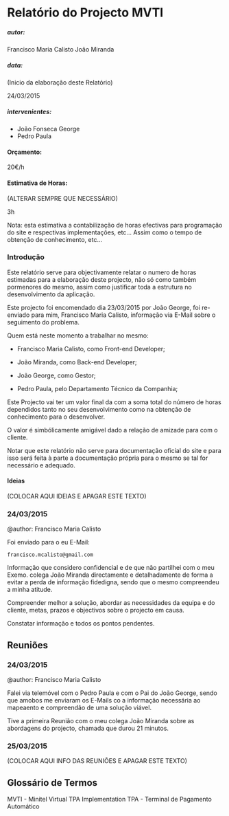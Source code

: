 # Relatório do Projecto MVTI


##### autor:

Francisco Maria Calisto
João Miranda


##### data:

(Inicio da elaboração deste Relatório)

24/03/2015


##### intervenientes:

 - João Fonseca George
 - Pedro Paula


#### Orçamento:

20€/h


#### Estimativa de Horas:

(ALTERAR SEMPRE QUE NECESSÁRIO)

3h

Nota: esta estimativa a contabilização de horas efectivas para programação do site
e respectivas implementações, etc... Assim como o tempo de obtenção de conhecimento, etc...




### Introdução

Este relatório serve para objectivamente relatar o numero de horas estimadas para a elaboração
deste projecto, não só como também pormenores do mesmo, assim como justificar toda a estrutura
no desenvolvimento da aplicação.

Este projecto foi encomendado dia 23/03/2015 por João George, foi re-enviado para mim,
Francisco Maria Calisto, informação via E-Mail sobre o seguimento do problema.

Quem está neste momento a trabalhar no mesmo:

- Francisco Maria Calisto, como Front-end Developer;

- João Miranda, como Back-end Developer;

- João George, como Gestor;

- Pedro Paula, pelo Departamento Técnico da Companhia;

Este Projecto vai ter um valor final da com a soma total do número de horas dependidos tanto
no seu desenvolvimento como na obtenção de conhecimento para o desenvolver.

O valor é simbólicamente amigável dado a relação de amizade para com o cliente.

Notar que este relatório não serve para documentação oficial do site e para isso será feita à parte
a documentação própria para o mesmo se tal for necessário e adequado.


#### Ideias

(COLOCAR AQUI IDEIAS E APAGAR ESTE TEXTO)


### 24/03/2015

@author: Francisco Maria Calisto

Foi enviado para o eu E-Mail:

```
francisco.mcalisto@gmail.com
```

Informação que considero confidencial e de que não partilhei com o meu Exemo. colega João Miranda directamente
e detalhadamente de forma a evitar a perda de informação fidedigna, sendo que o mesmo compreendeu a minha atitude.

Compreender melhor a solução, abordar as necessidades da equipa e do cliente, metas, prazos e objectivos sobre o
projecto em causa.

Constatar informação e todos os pontos pendentes.



## Reuniões

### 24/03/2015

@author: Francisco Maria Calisto

Falei via telemóvel com o Pedro Paula e com o Pai do João George, sendo que amobos me enviaram os E-Mails co
a informação necessária ao mapeaento e compreendão de uma solução viável.

Tive a primeira Reunião com o meu colega João Miranda sobre as abordagens do projecto, chamada que durou 21 minutos.

### 25/03/2015

(COLOCAR AQUI INFO DAS REUNIÕES E APAGAR ESTE TEXTO)




## Glossário de Termos

MVTI - Minitel Virtual TPA Implementation
TPA - Terminal de Pagamento Automático
